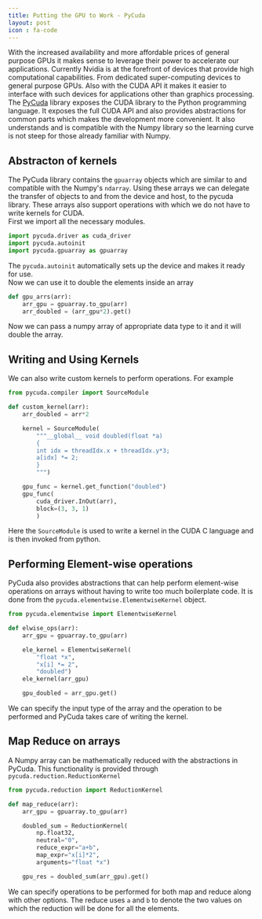 ```yaml
---
title: Putting the GPU to Work - PyCuda
layout: post
icon : fa-code 
---
```


With the increased availability and more affordable prices of general purpose GPUs it makes sense to leverage their power to accelerate our applications. Currently Nvidia is at the forefront of devices that provide high computational capabilities. From dedicated super-computing devices to general purpose GPUs. Also with the CUDA API it makes it easier to interface with such devices for applications other than graphics processing.  
The [PyCuda](https://mathema.tician.de/software/pycuda/) library exposes the CUDA library to the Python programming language. It exposes the full CUDA API and also provides abstractions for common parts which makes the development more convenient. It also understands and is compatible with the Numpy library so the learning curve is not steep for those already familiar with Numpy.

## Abstracton of kernels  

The PyCuda library contains the `gpuarray` objects which are similar to and compatible with the Numpy's `ndarray`. Using these arrays we can delegate the transfer of objects to and from the device and host, to the pycuda library. These arrays also support operations with which we do not have to write kernels for CUDA.  
First we import all the necessary modules.

```python
import pycuda.driver as cuda_driver
import pycuda.autoinit
import pycuda.gpuarray as gpuarray
```

The `pycuda.autoinit` automatically sets up the device and makes it ready for use.  
Now we can use it to double the elements inside an array

```python
def gpu_arrs(arr):
    arr_gpu = gpuarray.to_gpu(arr)
    arr_doubled = (arr_gpu*2).get()
```

Now we can pass a numpy array of appropriate data type to it and it will double the array.

## Writing and Using Kernels  

We can also write custom kernels to perform operations. For example

```python
from pycuda.compiler import SourceModule

def custom_kernel(arr):
    arr_doubled = arr*2

    kernel = SourceModule(
        """__global__ void doubled(float *a)
        {
        int idx = threadIdx.x + threadIdx.y*3;
        a[idx] *= 2;
        }
        """)

    gpu_func = kernel.get_function("doubled")
    gpu_func(
        cuda_driver.InOut(arr),
        block=(3, 3, 1)
        )
```

Here the `SourceModule` is used to write a kernel in the CUDA C language and is then invoked from python.

## Performing Element-wise operations  

PyCuda also provides abstractions that can help perform element-wise operations on arrays without having to write too much boilerplate code. It is done from the `pycuda.elementwise.ElementwiseKernel` object.

```python
from pycuda.elementwise import ElementwiseKernel

def elwise_ops(arr):
    arr_gpu = gpuarray.to_gpu(arr)

    ele_kernel = ElementwiseKernel(
        "float *x",
        "x[i] *= 2",
        "doubled")
    ele_kernel(arr_gpu)

    gpu_doubled = arr_gpu.get()
```

We can specify the input type of the array and the operation to be performed and PyCuda takes care of writing the kernel.

## Map Reduce on arrays  

A Numpy array can be mathematically reduced with the abstractions in PyCuda. This functionality is provided through `pycuda.reduction.ReductionKernel`

```python
from pycuda.reduction import ReductionKernel

def map_reduce(arr):
    arr_gpu = gpuarray.to_gpu(arr)

    doubled_sum = ReductionKernel(
        np.float32,
        neutral="0",
        reduce_expr="a+b",
        map_expr="x[i]*2",
        arguments="float *x")

    gpu_res = doubled_sum(arr_gpu).get()
```

We can specify operations to be performed for both map and reduce along with other options. The reduce uses `a` and `b` to denote the two values on which the reduction will be done for all the elements.
